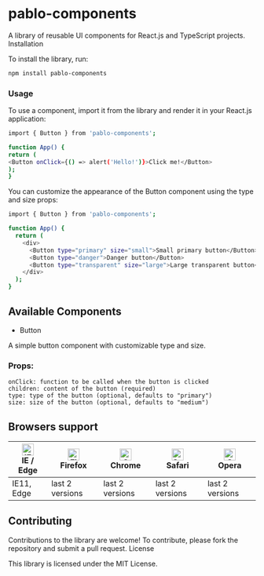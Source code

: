 # pablo-components

A library of reusable UI components for React.js and TypeScript projects.
Installation

To install the library, run:

```bash
npm install pablo-components
```

### Usage

To use a component, import it from the library and render it in your React.js application:

```bash
import { Button } from 'pablo-components';

function App() {
return (
<Button onClick={() => alert('Hello!')}>Click me!</Button>
);
}
```

You can customize the appearance of the Button component using the type and size props:

```bash
import { Button } from 'pablo-components';

function App() {
  return (
    <div>
      <Button type="primary" size="small">Small primary button</Button>
      <Button type="danger">Danger button</Button>
      <Button type="transparent" size="large">Large transparent button</Button>
    </div>
  );
}
```

## Available Components

- Button

A simple button component with customizable type and size.

### Props:

    onClick: function to be called when the button is clicked
    children: content of the button (required)
    type: type of the button (optional, defaults to "primary")
    size: size of the button (optional, defaults to "medium")

## Browsers support

| [<img src="https://raw.githubusercontent.com/alrra/browser-logos/master/src/edge/edge_48x48.png" alt="IE / Edge" width="24px" height="24px" />](http://godban.github.io/browsers-support-badges/)</br>IE / Edge | [<img src="https://raw.githubusercontent.com/alrra/browser-logos/master/src/firefox/firefox_48x48.png" alt="Firefox" width="24px" height="24px" />](http://godban.github.io/browsers-support-badges/)</br>Firefox | [<img src="https://raw.githubusercontent.com/alrra/browser-logos/master/src/chrome/chrome_48x48.png" alt="Chrome" width="24px" height="24px" />](http://godban.github.io/browsers-support-badges/)</br>Chrome | [<img src="https://raw.githubusercontent.com/alrra/browser-logos/master/src/safari/safari_48x48.png" alt="Safari" width="24px" height="24px" />](http://godban.github.io/browsers-support-badges/)</br>Safari | [<img src="https://raw.githubusercontent.com/alrra/browser-logos/master/src/opera/opera_48x48.png" alt="Opera" width="24px" height="24px" />](http://godban.github.io/browsers-support-badges/)</br>Opera |
| --------------------------------------------------------------------------------------------------------------------------------------------------------------------------------------------------------------- | ----------------------------------------------------------------------------------------------------------------------------------------------------------------------------------------------------------------- | ------------------------------------------------------------------------------------------------------------------------------------------------------------------------------------------------------------- | ------------------------------------------------------------------------------------------------------------------------------------------------------------------------------------------------------------- | --------------------------------------------------------------------------------------------------------------------------------------------------------------------------------------------------------- |
| IE11, Edge                                                                                                                                                                                                      | last 2 versions                                                                                                                                                                                                   | last 2 versions                                                                                                                                                                                               | last 2 versions                                                                                                                                                                                               | last 2 versions                                                                                                                                                                                           |

## Contributing

Contributions to the library are welcome! To contribute, please fork the repository and submit a pull request.
License

This library is licensed under the MIT License.
